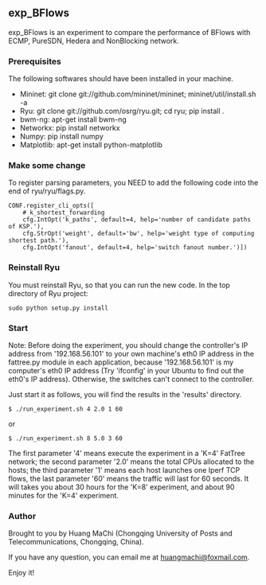 ## exp_BFlows

exp_BFlows is an experiment to compare the performance of BFlows with ECMP, PureSDN, Hedera and NonBlocking network.


### Prerequisites

The following softwares should have been installed in your machine.
* Mininet: git clone git://github.com/mininet/mininet; mininet/util/install.sh -a
* Ryu: git clone git://github.com/osrg/ryu.git; cd ryu; pip install .
* bwm-ng: apt-get install bwm-ng
* Networkx: pip install networkx
* Numpy: pip install numpy
* Matplotlib: apt-get install python-matplotlib


### Make some change

To register parsing parameters, you NEED to add the following code into the end of ryu/ryu/flags.py.

    CONF.register_cli_opts([
        # k_shortest_forwarding
        cfg.IntOpt('k_paths', default=4, help='number of candidate paths of KSP.'),
        cfg.StrOpt('weight', default='bw', help='weight type of computing shortest path.'),
        cfg.IntOpt('fanout', default=4, help='switch fanout number.')])


### Reinstall Ryu

You must reinstall Ryu, so that you can run the new code. In the top directory of Ryu project:

    sudo python setup.py install


### Start

Note: Before doing the experiment, you should change the controller's IP address from '192.168.56.101' to your own machine's eth0 IP address in the fattree.py module in each application, because '192.168.56.101' is my computer's eth0 IP address (Try 'ifconfig' in your Ubuntu to find out the eth0's IP address). Otherwise, the switches can't connect to the controller.

Just start it as follows, you will find the results in the 'results' directory.

    $ ./run_experiment.sh 4 2.0 1 60

or

    $ ./run_experiment.sh 8 5.0 3 60

The first parameter '4' means execute the experiment in a 'K=4' FatTree network; the second parameter '2.0' means the total CPUs allocated to the hosts; the third parameter '1' means each host launches one Iperf TCP flows, the last parameter '60' means the traffic will last for 60 seconds. It will takes you about 30 hours for the 'K=8' experiment, and about 90 minutes for the 'K=4' experiment.


### Author

Brought to you by Huang MaChi (Chongqing University of Posts and Telecommunications, Chongqing, China).

If you have any question, you can email me at huangmachi@foxmail.com.

Enjoy it!
